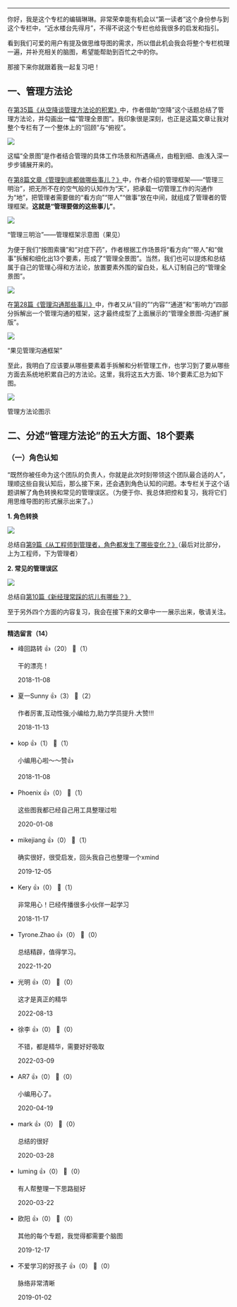 * * *

你好，我是这个专栏的编辑琳琳。非常荣幸能有机会以“第一读者”这个身份参与到这个专栏中，“近水楼台先得月”，不得不说这个专栏也给我很多的启发和指引。

看到我们可爱的用户有提及做思维导图的需求，所以借此机会我会将整个专栏梳理一遍，并补充相关的脑图，希望能帮助到百忙之中的你。

那接下来你就跟着我一起复习吧！

## 一、管理方法论

在[第35篇《从空降谈管理方法论的积累》](https://time.geekbang.org/column/article/64689)中，作者借助“空降”这个话题总结了管理方法论，并勾画出一幅“管理全景图”。我印象很是深刻，也正是这篇文章让我对整个专栏有了一个整体上的“回顾”与“俯视”。

![](https://static001.geekbang.org/resource/image/67/95/67a4159cabd32da3da23a9a0ef378495.png?wh=1142%2A632)

这幅“全景图”是作者结合管理的具体工作场景和所遇痛点，由粗到细、由浅入深一步步铺展开来的。

在[第8篇文章《管理到底都做哪些事儿？》](https://time.geekbang.org/column/article/14534)中，作者介绍的管理框架——“管理三明治”，把无所不在的空气般的认知作为“天”，把承载一切管理工作的沟通作为“地”，把管理者需要做的“看方向”“带人”“做事”放在中间，就组成了管理者的管理框架。**这就是“管理要做的这些事儿”**。

![](https://static001.geekbang.org/resource/image/c1/83/c129b5d3a3a1fd1848d8453b0cf50183.png?wh=1920%2A569)

“管理三明治”——管理框架示意图（果见）

为便于我们“按图索骥”和“对症下药”，作者根据工作场景将“看方向”“带人”和“做事”拆解和细化出13个要素，形成了“管理全景图”。当然，我们也可以提炼和总结属于自己的管理心得和方法论，放置要素外围的留白处，私人订制自己的“管理全景图”。

![](https://static001.geekbang.org/resource/image/bd/c1/bdf3a3c6a4d0e50b6c65dcdee7eb6dc1.png?wh=1164%2A610)

在[第28篇《管理沟通那些事儿》](https://time.geekbang.org/column/article/41968)中，作者又从“目的”“内容”“通道”和“影响力”四部分拆解出一个管理沟通的框架，这才最终成型了上面展示的“管理全景图-沟通扩展版”。

![](https://static001.geekbang.org/resource/image/a7/64/a7cdf7790422245a87b978b53872b764.png?wh=1128%2A306)

“果见管理沟通框架”

至此，我明白了应该要从哪些要素着手拆解和分析管理工作，也学习到了要从哪些方面去系统地积累自己的方法论。这里，我将这五大方面、18个要素汇总为如下图。

![](https://static001.geekbang.org/resource/image/af/29/af4ff71a905baddbca6f19fd8673b329.png?wh=1120%2A647)

管理方法论图示

## 二、分述“管理方法论”的五大方面、18个要素

### （一）角色认知

“既然你被任命为这个团队的负责人，你就是此次时刻带领这个团队最合适的人”，理顺这些自我认知后，那么接下来，还会遇到角色认知的问题。本专栏关于这个话题讲解了角色转换和常见的管理误区。（为便于你、我总体把控和复习，我将它们用思维导图的形式展示出来了。）

**1. 角色转换**

![](https://static001.geekbang.org/resource/image/9a/41/9aa090d3029b7751f79cddbcdc6e2141.png?wh=993%2A607)

总结自[第9篇《从工程师到管理者，角色都发生了哪些变化？》](https://time.geekbang.org/column/article/14762)（最后对比部分，上为工程师，下为管理者）

**2. 常见的管理误区**

![](https://static001.geekbang.org/resource/image/fa/0f/fa172a62bda48d1c7f16438f8822500f.png?wh=679%2A515)

总结自[第10篇《新经理常踩的坑儿有哪些？》](https://time.geekbang.org/column/article/17830)

至于另外四个方面的内容复习，我会在接下来的文章中一一展示出来，敬请关注。

* * *
<div><strong>精选留言（14）</strong></div><ul>
<li><span>峰回路转</span> 👍（20） 💬（1）<p>干的漂亮！</p>2018-11-08</li><br/><li><span>夏一Sunny</span> 👍（3） 💬（2）<p>作者厉害,互动性强;小编给力,助力学员提升.大赞!!!</p>2018-11-13</li><br/><li><span>kop</span> 👍（1） 💬（1）<p>小编用心啦～～赞👍</p>2018-11-08</li><br/><li><span>Phoenix</span> 👍（0） 💬（1）<p>这些图我都已经自己用工具整理过啦</p>2020-01-08</li><br/><li><span>mikejiang</span> 👍（0） 💬（1）<p>确实很好，很受启发，回头我自己也整理一个xmind</p>2019-12-05</li><br/><li><span>Kery</span> 👍（0） 💬（1）<p>非常用心！已经传播很多小伙伴一起学习 </p>2018-11-17</li><br/><li><span>Tyrone.Zhao</span> 👍（0） 💬（0）<p>总结精辟，值得学习。</p>2022-11-20</li><br/><li><span>光明</span> 👍（0） 💬（0）<p>这才是真正的精华</p>2022-08-13</li><br/><li><span>徐李</span> 👍（0） 💬（0）<p>不错，都是精华，需要好好吸取</p>2022-03-09</li><br/><li><span>AR7</span> 👍（0） 💬（0）<p>小编用心了。</p>2020-04-19</li><br/><li><span>mark</span> 👍（0） 💬（0）<p>总结的很好</p>2020-03-28</li><br/><li><span>luming</span> 👍（0） 💬（0）<p>有人帮整理一下思路挺好</p>2020-03-22</li><br/><li><span>欧阳</span> 👍（0） 💬（0）<p>其他的每个专题，我觉得都需要个脑图</p>2019-12-17</li><br/><li><span>不爱学习的好孩子</span> 👍（0） 💬（0）<p>脉络非常清晰</p>2019-01-02</li><br/>
</ul>